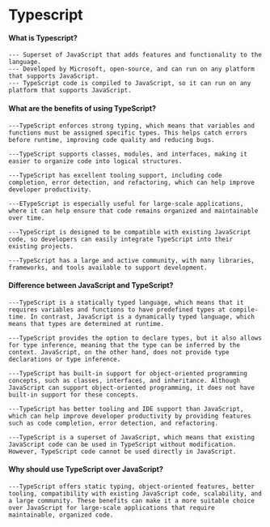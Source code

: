 # Typescript
#### What is Typescript?
    --- Superset of JavaScript that adds features and functionality to the language.
    --- Developed by Microsoft, open-source, and can run on any platform that supports JavaScript.
    --- TypeScript code is compiled to JavaScript, so it can run on any platform that supports JavaScript.
    
#### What are the benefits of using TypeScript?
    ---TypeScript enforces strong typing, which means that variables and functions must be assigned specific types. This helps catch errors before runtime, improving code quality and reducing bugs.

    ---TypeScript supports classes, modules, and interfaces, making it easier to organize code into logical structures.

    ---TypeScript has excellent tooling support, including code completion, error detection, and refactoring, which can help improve developer productivity.

    ---ETypeScript is especially useful for large-scale applications, where it can help ensure that code remains organized and maintainable over time.

    ---TypeScript is designed to be compatible with existing JavaScript code, so developers can easily integrate TypeScript into their existing projects.

    ---TypeScript has a large and active community, with many libraries, frameworks, and tools available to support development.

#### Difference between JavaScript and TypeScript?
    ---TypeScript is a statically typed language, which means that it requires variables and functions to have predefined types at compile-time. In contrast, JavaScript is a dynamically typed language, which means that types are determined at runtime.

    ---TypeScript provides the option to declare types, but it also allows for type inference, meaning that the type can be inferred by the context. JavaScript, on the other hand, does not provide type declarations or type inference.

    ---TypeScript has built-in support for object-oriented programming concepts, such as classes, interfaces, and inheritance. Although JavaScript can support object-oriented programming, it does not have built-in support for these concepts.

    ---TypeScript has better tooling and IDE support than JavaScript, which can help improve developer productivity by providing features such as code completion, error detection, and refactoring.

    ---TypeScript is a superset of JavaScript, which means that existing JavaScript code can be used in TypeScript without modification. However, TypeScript code cannot be used directly in JavaScript.

#### Why should use TypeScript over JavaScript?
    ---TypeScript offers static typing, object-oriented features, better tooling, compatibility with existing JavaScript code, scalability, and a large community. These benefits can make it a more suitable choice over JavaScript for large-scale applications that require maintainable, organized code.
